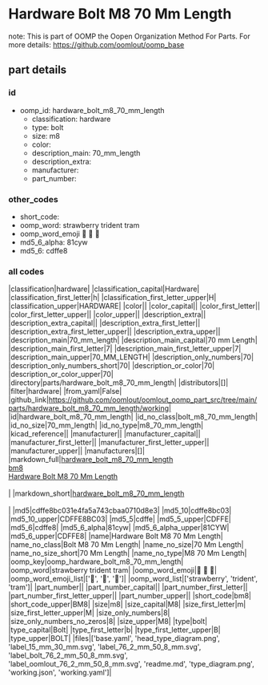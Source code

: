 # Hardware Bolt M8 70 Mm Length  

note: This is part of OOMP the Oopen Organization Method For Parts. For more details: https://github.com/oomlout/oomp_base

##  part details





### id
* oomp_id: hardware_bolt_m8_70_mm_length
  * classification: hardware
  * type: bolt
  * size: m8
  * color: 
  * description_main: 70_mm_length
  * description_extra: 
  * manufacturer: 
  * part_number: 

### other_codes
* short_code: 
* oomp_word: strawberry trident tram
* oomp_word_emoji :strawberry: :trident: :tram:
* md5_6_alpha: 81cyw
* md5_6: cdffe8

### all codes 
|classification|hardware|
|classification_capital|Hardware|
|classification_first_letter|h|
|classification_first_letter_upper|H|
|classification_upper|HARDWARE|
|color||
|color_capital||
|color_first_letter||
|color_first_letter_upper||
|color_upper||
|description_extra||
|description_extra_capital||
|description_extra_first_letter||
|description_extra_first_letter_upper||
|description_extra_upper||
|description_main|70_mm_length|
|description_main_capital|70 mm Length|
|description_main_first_letter|7|
|description_main_first_letter_upper|7|
|description_main_upper|70_MM_LENGTH|
|description_only_numbers|70|
|description_only_numbers_short|70|
|description_or_color|70|
|description_or_color_upper|70|
|directory|parts/hardware_bolt_m8_70_mm_length|
|distributors|[]|
|filter|hardware|
|from_yaml|False|
|github_link|https://github.com/oomlout/oomlout_oomp_part_src/tree/main/parts/hardware_bolt_m8_70_mm_length/working|
|id|hardware_bolt_m8_70_mm_length|
|id_no_class|bolt_m8_70_mm_length|
|id_no_size|70_mm_length|
|id_no_type|m8_70_mm_length|
|kicad_reference||
|manufacturer||
|manufacturer_capital||
|manufacturer_first_letter||
|manufacturer_first_letter_upper||
|manufacturer_upper||
|manufacturers|[]|
|markdown_full|[hardware_bolt_m8_70_mm_length](https://github.com/oomlout/oomlout_oomp_part_src/tree/main/parts/hardware_bolt_m8_70_mm_length/working)<br>[bm8](https://github.com/oomlout/oomlout_oomp_part_src/tree/main/parts/hardware_bolt_m8_70_mm_length/working)<br>[Hardware Bolt M8 70 Mm Length](https://github.com/oomlout/oomlout_oomp_part_src/tree/main/parts/hardware_bolt_m8_70_mm_length/working)<br><br>|
|markdown_short|[hardware_bolt_m8_70_mm_length](https://github.com/oomlout/oomlout_oomp_part_src/tree/main/parts/hardware_bolt_m8_70_mm_length/working)<br><br>|
|md5|cdffe8bc031e4fa5a743cbaa0710d8e3|
|md5_10|cdffe8bc03|
|md5_10_upper|CDFFE8BC03|
|md5_5|cdffe|
|md5_5_upper|CDFFE|
|md5_6|cdffe8|
|md5_6_alpha|81cyw|
|md5_6_alpha_upper|81CYW|
|md5_6_upper|CDFFE8|
|name|Hardware Bolt M8 70 Mm Length|
|name_no_class|Bolt M8 70 Mm Length|
|name_no_size|70 Mm Length|
|name_no_size_short|70 Mm Length|
|name_no_type|M8 70 Mm Length|
|oomp_key|oomp_hardware_bolt_m8_70_mm_length|
|oomp_word|strawberry trident tram|
|oomp_word_emoji|:strawberry: :trident: :tram:|
|oomp_word_emoji_list|[':strawberry:', ':trident:', ':tram:']|
|oomp_word_list|['strawberry', 'trident', 'tram']|
|part_number||
|part_number_capital||
|part_number_first_letter||
|part_number_first_letter_upper||
|part_number_upper||
|short_code|bm8|
|short_code_upper|BM8|
|size|m8|
|size_capital|M8|
|size_first_letter|m|
|size_first_letter_upper|M|
|size_only_numbers|8|
|size_only_numbers_no_zeros|8|
|size_upper|M8|
|type|bolt|
|type_capital|Bolt|
|type_first_letter|b|
|type_first_letter_upper|B|
|type_upper|BOLT|
|files|['base.yaml', 'head_type_diagram.png', 'label_15_mm_30_mm.svg', 'label_76_2_mm_50_8_mm.svg', 'label_bolt_76_2_mm_50_8_mm.svg', 'label_oomlout_76_2_mm_50_8_mm.svg', 'readme.md', 'type_diagram.png', 'working.json', 'working.yaml']|
